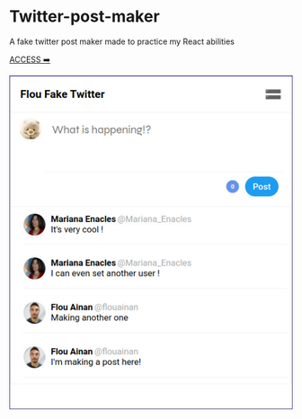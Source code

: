 # Twitter-post-maker

A fake twitter post maker made to practice my React abilities

[ACCESS ➡️](https://flou-ainan.github.io/twitter-post-maker/)

![](https://raw.githubusercontent.com/flou-ainan/twitter-post-maker/main/public/images/screenshot01.jpg)
